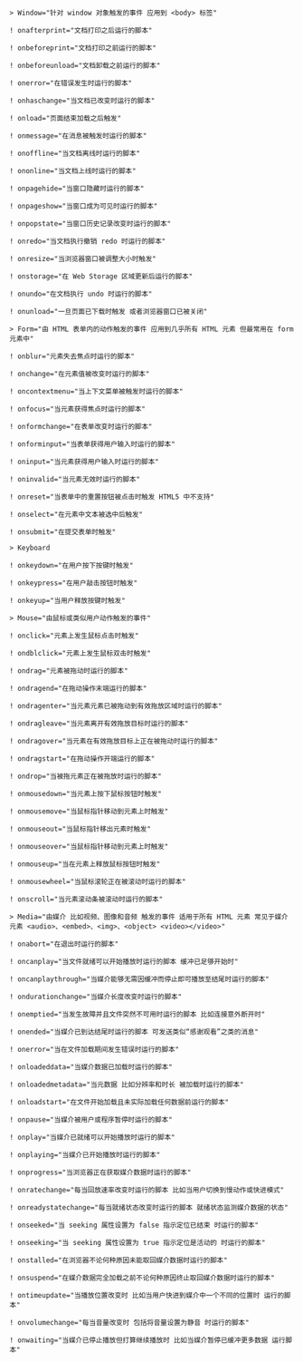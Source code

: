 `> Window="针对 window 对象触发的事件 应用到 <body> 标签"`

`! onafterprint="文档打印之后运行的脚本"`
 
`! onbeforeprint="文档打印之前运行的脚本"`
 
`! onbeforeunload="文档卸载之前运行的脚本"`
 
`! onerror="在错误发生时运行的脚本"`
 
`! onhaschange="当文档已改变时运行的脚本"`
 
`! onload="页面结束加载之后触发"`
 
`! onmessage="在消息被触发时运行的脚本"`
 
`! onoffline="当文档离线时运行的脚本"`
 
`! ononline="当文档上线时运行的脚本"`
 
`! onpagehide="当窗口隐藏时运行的脚本"`
 
`! onpageshow="当窗口成为可见时运行的脚本"`
 
`! onpopstate="当窗口历史记录改变时运行的脚本"`
 
`! onredo="当文档执行撤销 redo 时运行的脚本"`
 
`! onresize="当浏览器窗口被调整大小时触发"`
  
`! onstorage="在 Web Storage 区域更新后运行的脚本"`
  
`! onundo="在文档执行 undo 时运行的脚本"`
  
`! onunload="一旦页面已下载时触发 或者浏览器窗口已被关闭"` 
  
`> Form="由 HTML 表单内的动作触发的事件 应用到几乎所有 HTML 元素 但最常用在 form 元素中"`

`! onblur="元素失去焦点时运行的脚本"`
 
`! onchange="在元素值被改变时运行的脚本"`
 
`! oncontextmenu="当上下文菜单被触发时运行的脚本"`
 
`! onfocus="当元素获得焦点时运行的脚本"`
 
`! onformchange="在表单改变时运行的脚本"`
 
`! onforminput="当表单获得用户输入时运行的脚本"`
 
`! oninput="当元素获得用户输入时运行的脚本"`
 
`! oninvalid="当元素无效时运行的脚本"`
 
`! onreset="当表单中的重置按钮被点击时触发 HTML5 中不支持"`
 
`! onselect="在元素中文本被选中后触发"`
 
`! onsubmit="在提交表单时触发"`

`> Keyboard `

`! onkeydown="在用户按下按键时触发"`

`! onkeypress="在用户敲击按钮时触发"`

`! onkeyup="当用户释放按键时触发"`      

`> Mouse="由鼠标或类似用户动作触发的事件"` 

`! onclick="元素上发生鼠标点击时触发"`

`! ondblclick="元素上发生鼠标双击时触发"`

`! ondrag="元素被拖动时运行的脚本"`

`! ondragend="在拖动操作末端运行的脚本"`

`! ondragenter="当元素元素已被拖动到有效拖放区域时运行的脚本"`

`! ondragleave="当元素离开有效拖放目标时运行的脚本"`

`! ondragover="当元素在有效拖放目标上正在被拖动时运行的脚本"`

`! ondragstart="在拖动操作开端运行的脚本"`

`! ondrop="当被拖元素正在被拖放时运行的脚本"`

`! onmousedown="当元素上按下鼠标按钮时触发"`

`! onmousemove="当鼠标指针移动到元素上时触发"`

`! onmouseout="当鼠标指针移出元素时触发"`

`! onmouseover="当鼠标指针移动到元素上时触发"`

`! onmouseup="当在元素上释放鼠标按钮时触发"`

`! onmousewheel="当鼠标滚轮正在被滚动时运行的脚本"`

`! onscroll="当元素滚动条被滚动时运行的脚本"` 

  
`> Media="由媒介 比如视频、图像和音频 触发的事件 适用于所有 HTML 元素 常见于媒介元素 <audio>、<embed>、<img>、<object> <video></video>"`

`! onabort="在退出时运行的脚本"`

`! oncanplay="当文件就绪可以开始播放时运行的脚本 缓冲已足够开始时"`

`! oncanplaythrough="当媒介能够无需因缓冲而停止即可播放至结尾时运行的脚本"  `

`! ondurationchange="当媒介长度改变时运行的脚本"`

`! onemptied="当发生故障并且文件突然不可用时运行的脚本 比如连接意外断开时"`

`! onended="当媒介已到达结尾时运行的脚本 可发送类似“感谢观看”之类的消息"`

`! onerror="当在文件加载期间发生错误时运行的脚本"`

`! onloadeddata="当媒介数据已加载时运行的脚本"`

`! onloadedmetadata="当元数据 比如分辨率和时长 被加载时运行的脚本"`

`! onloadstart="在文件开始加载且未实际加载任何数据前运行的脚本"`

`! onpause="当媒介被用户或程序暂停时运行的脚本"`

`! onplay="当媒介已就绪可以开始播放时运行的脚本"`

`! onplaying="当媒介已开始播放时运行的脚本"`

`! onprogress="当浏览器正在获取媒介数据时运行的脚本"`

`! onratechange="每当回放速率改变时运行的脚本 比如当用户切换到慢动作或快进模式"`

`! onreadystatechange="每当就绪状态改变时运行的脚本 就绪状态监测媒介数据的状态"`

`! onseeked="当 seeking 属性设置为 false 指示定位已结束 时运行的脚本"`

`! onseeking="当 seeking 属性设置为 true 指示定位是活动的 时运行的脚本"`

`! onstalled="在浏览器不论何种原因未能取回媒介数据时运行的脚本"`

`! onsuspend="在媒介数据完全加载之前不论何种原因终止取回媒介数据时运行的脚本"`

`! ontimeupdate="当播放位置改变时 比如当用户快进到媒介中一个不同的位置时 运行的脚本"`

`! onvolumechange="每当音量改变时 包括将音量设置为静音 时运行的脚本"`

`! onwaiting="当媒介已停止播放但打算继续播放时 比如当媒介暂停已缓冲更多数据 运行脚本"`
